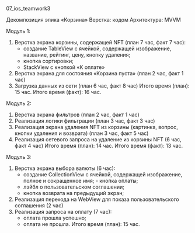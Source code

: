 07_ios_teamwork3

Декомпозиция эпика «Корзина»
Верстка: кодом 
Архитектура: MVVM

Модуль 1:
1. Верстка экрана корзины, содержащей NFT (план 7 час, факт 7 час):
    * создание TableView с ячейкой, содержащей изображение, название, рейтинг, цену, кнопку удаления;
    * кнопка сортировки;
    * StackView с кнопкой «К оплате»
2. Верстка экрана для состояния «Корзина пуста» (план 2 час, факт 1 час)
3. Загрузка данных из сети (план 6 час, факт 8 час)
Итого время (план): 15 час. 
Итого время (факт): 16 час.

Модуль 2:
1. Верстка экрана фильтров (план 2 час, факт 1 час)
2. Реализация логики фильтрации (план 3 час, факт 3 час)
3. Реализация экрана удаления NFT из корзины (картинка, вопрос, кнопки удаления и возврата) (план 3 час, факт 5 час)
4. Реализация сетевого запроса на удаление из корзины NFT (6 час, факт 4 час)
Итого время (план): 14 час. 
Итого время (факт): 13 час.

Модуль 3:
1. Верстка экрана выбора валюты (6 час): 
    * создание CollectionView с ячейкой, содержащей изображение, полное и сокращенное имя; - кнопка оплаты;
    * лэйбл о пользовательском соглашении;
    * кнопка возврата на предыдущий экран;
2. Реализация перехода на WebView для показа пользовательского соглашения (2 час)
3. Реализация запроса на оплату (7 час): 
    * оплата прошла успешно;
    * оплата не прошла. 
Итого время (план): 15 час. 

